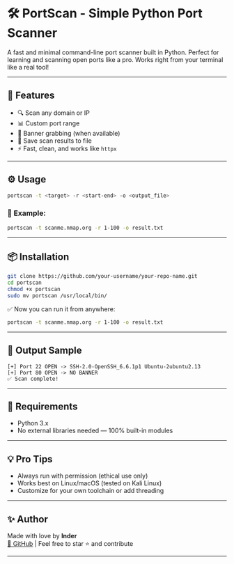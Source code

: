 # 🛠️ PortScan - Simple Python Port Scanner

A fast and minimal command-line port scanner built in Python. Perfect for learning and scanning open ports like a pro. Works right from your terminal like a real tool!

---

## 🚀 Features

- 🔍 Scan any domain or IP
- 📊 Custom port range
- 🧠 Banner grabbing (when available)
- 💾 Save scan results to file
- ⚡ Fast, clean, and works like `httpx`

---

## ⚙️ Usage

```bash
portscan -t <target> -r <start-end> -o <output_file>
```

### 🧪 Example:

```bash
portscan -t scanme.nmap.org -r 1-100 -o result.txt
```

---

## 📦 Installation

```bash
git clone https://github.com/your-username/your-repo-name.git
cd portscan
chmod +x portscan
sudo mv portscan /usr/local/bin/
```

✅ Now you can run it from anywhere:
```bash
portscan -t scanme.nmap.org -r 1-100 -o result.txt
```

---

## 📁 Output Sample

```
[+] Port 22 OPEN -> SSH-2.0-OpenSSH_6.6.1p1 Ubuntu-2ubuntu2.13
[+] Port 80 OPEN -> NO BANNER
✅ Scan complete!
```

---

## 🔧 Requirements

- Python 3.x
- No external libraries needed — 100% built-in modules

---

## 💡 Pro Tips

- Always run with permission (ethical use only)
- Works best on Linux/macOS (tested on Kali Linux)
- Customize for your own toolchain or add threading

---

## ✨ Author

Made with love by **Inder**  
[🔗 GitHub](https://github.com/inder33) | Feel free to star ⭐ and contribute

---
